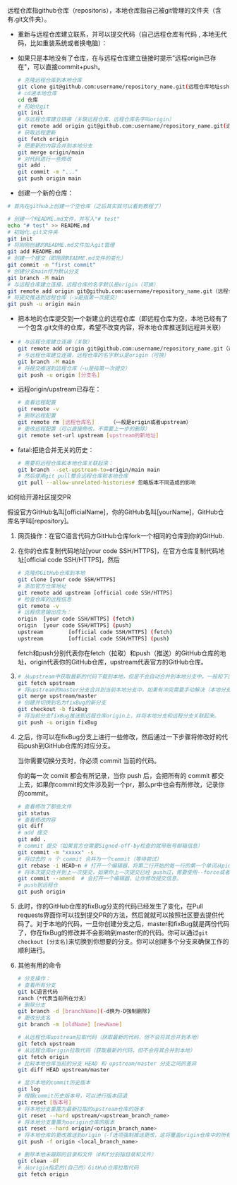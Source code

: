 远程仓库指github仓库（repositoris），本地仓库指自己被git管理的文件夹（含有.git文件夹）。

+ 重新与远程仓库建立联系，并可以提交代码（自己远程仓库有代码 , 本地无代码，比如重装系统或者换电脑）：
  
+ 如果只是本地没有了仓库，在与远程仓库建立链接时提示”远程origin已存在"，可以直接commit+push。
  
  ```bash
  # 克隆远程仓库到本地仓库
  git clone git@github.com:username/repository_name.git(远程仓库地址ssh）
  # cd进本地仓库
  cd 仓库
  # 初始化git
  git init
  # 与远程仓库建立链接（关联远程仓库，远程仓库名字叫origin）
  git remote add origin git@github.com:username/repository_name.git(远程仓库地址ssh)
  # 获取远程更新
  git fetch origin
  # 把更新的内容合并到本地分支
  git merge origin/main
  # 对代码进行一些修改
  git add .
  git commit -m "..."
  git push origin main
  ```

+  创建一个新的仓库：
  
  ```bash
  # 首先在github上创建一个空仓库（之后其实就可以看到教程了）
  
  # 创建一个README.md文件，并写入"# test"
  echo "# test" >> README.md 
  # 初始化.git文件夹
  git init
  # 将刚刚创建的README.md文件加入git管理
  git add README.md 
  # 创建一个提交（即刚刚README.md文件的变化）
  git commit -m "first commit" 
  # 创建分支main作为默认分支
  git branch -M main
  # 与远程仓库建立连接，远程仓库的名字默认是origin（可换）
  git remote add origin git@github.com:username/repository_name.git（远程仓库地址ssh）
  # 将提交推送到远程仓库（-u是指第一次提交）
  git push -u origin main
  ```
  
+ 把本地的仓库提交到一个新建立的远程仓库（即远程仓库为空，本地已经有了一个包含.git文件的仓库，希望不改变内容，将本地仓库推送到远程并关联）

+ ```bash
  # 与远程仓库建立连接（关联）
  git remote add origin git@github.com:username/repository_name.git（远程仓库地址ssh）
  # 与远程仓库建立连接，远程仓库的名字默认是origin（可换）
  git branch -M main
  # 将提交推送到远程仓库（-u是指第一次提交）
  git push -u origin [分支名]
  ```

+ 远程origin/upstream已存在：
  
  ```bash
  # 查看远程配置
  git remote -v
  # 删除远程配置  
  git remote rm [远程仓库名]     （一般是origin或者upstream）
  # 更改远程配置（可以直接修改，不需要上一步的删除）
  git remote set-url upstream [upstream的新地址]      
  ```
  
+ fatal:拒绝合并无关的历史：
  
  ```bash
  # 需要将远程仓库和本地仓库关联起来：
  git branch --set-upstream-to=origin/main main
  # 然后使用git pull整合远程仓库和本地仓库
  git pull --allow-unrelated-histories# 忽略版本不同造成的影响
  ```

如何给开源社区提交PR

假设官方GitHub名叫[officialName]，你的GitHub名叫[yourName]，GitHub仓库名字叫[repository]。

1. 网页操作：在官C语言代码方GitHub仓库fork一个相同的仓库到你的GitHub.

2. 在你的仓库复制代码地址[your code SSH/HTTPS]，在官方仓库复制代码地址[official code SSH/HTTPS]，然后

   ```bash
   # 克隆你GitHub仓库到本地
   git clone [your code SSH/HTTPS]
   # 添加官方仓库地址
   git remote add upstream [official code SSH/HTTPS]
   # 检查仓库的远程信息
   git remote -v
   # 远程信息输出应为：
   origin  [your code SSH/HTTPS] (fetch)
   origin  [your code SSH/HTTPS] (push)
   upstream        [official code SSH/HTTPS] (fetch)
   upstream        [official code SSH/HTTPS] (push)
   ```

   fetch和push分别代表你在fetch（拉取）和push（推送）的GitHub仓库的地址，origin代表你的GitHub仓库，upstream代表官方的GitHub仓库。

3. ```bash
   # 从upstream中获取最新的代码下载到本地，但是不会自动合并到本地分支中。一般和下面第二个命令一起使用。
   git fetch upstream
   # 将upstream的master分支合并到当前本地分支中，如果有冲突需要手动解决（本地分支的代码就与upstream的master分支保持同步）
   git merge upstream/master
   # 创建并切换到名为fixBug的新分支
   git checkout -b fixBug
   # 将当前分支fixBug推送到远程仓库origin上，并将本地分支和远程分支关联起来。
   git push -u origin fixBug
   ```

4. 之后，你可以在fixBug分支上进行一些修改，然后通过一下步骤将修改好的代码push到GitHub仓库的对应分支。

   当你需要切换分支时，你必须 commit 当前的代码。

   你的每一次 comiit 都会有所记录，当你 push 后，会把所有的 commit 都交上去，如果你commit的文件涉及到一个pr，那么pr中也会有所修改，记录你的commit。

   ```bash
   # 查看修改了那些文件
   git status
   # 查看修改内容
   git diff
   # add 提交
   git add .
   # commit 提交（如果官方仓需要Signed-off-by检查的就带账号邮箱信息）
   git commit -m "xxxxx" -s
   # 将过去的 n 个 commit 合并为一个commit（等待尝试）
   git rebase -i HEAD~n # 打开一个编辑器，将第二行开始的每一行的第一个单词从pick改为squash。然后保存文件并退出。另一个编辑器会打开，在这里修改最终的提交信息。
   # 将本次提交合并到上一次提交，如果你上一次提交已经 push过，需要使用--force或者--force-with-lease选项来强制推送。可能会覆盖其他人在远程仓库上做的修改，谨慎使用。
   git commit --amend  # 会打开一个编辑器，让你修改提交信息。
   # push到远程仓
   git push origin
   ```

5. 此时，你的GitHub仓库的fixBug分支的代码已经发生了变化，在Pull requests界面你可以找到提交PR的方法，然后就就可以按照社区要去提供代码了。对于本地的代码，一旦你创建分支之后，master和fixBug就是两份代码了，你在fixBug的修改并不会影响到master的的代码。你可以通过`git checkout [分支名]`来切换到你想要的分支。你可以创建多个分支来确保工作的顺利进行。

6. 其他有用的命令

   ```bash
   # 分支操作：
   # 查看所有分支
   git bC语言代码
   ranch（*代表当前所在分支）
   # 删除分支
   git branch -d [branchName](-d换为-D强制删除)
   # 更改分支名
   git branch -m [oldName] [newName]
   
   # 从远程仓库upstream拉取代码（获取最新的代码，但不会将其合并到本地）
   git fetch upstream
   # 从远程仓库origin拉取代码（获取最新的代码，但不会将其合并到本地）
   git fetch origin
   # 比较本地仓库当前的分支 HEAD 和 upstream/master 分支之间的差异
   git diff HEAD upstream/master
   
   # 显示本地的commit历史版本
   git log 
   # 根据commit历史版本号，可以进行版本回退
   git reset [版本号]
   # 将本地分支重置为最新拉取的upstream仓库的版本
   git reset --hard upstream/<upstream_branch_name>
   # 将本地分支重置为oorigin仓库的版本
   git reset --hard origin/<origin_branch_name>
   # 将本地仓库的更改推送到origin（-f选项强制推送更改，这将覆盖origin仓库中的所有更改）
   git push -f origin <local_branch_name>
   
   # 删除本地未跟踪的目录和文件（d和f分别指目录和文件）
   git clean -df
   # 从origin指定的(自己的）GitHub仓库拉取代码
   git fetch origin
   ```
   
   

